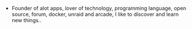 - Founder of alot apps, lover of technology, programming language, open source, forum, docker, unraid and arcade, I like to discover and learn new things..
  <br>



















































































































































































































































































































































































































































































































































































































































































































































































































































































































































































































































































































































































































































































































































































































































































































































































































































































































































































































































































































































































































































































































































































































































































































































































































































































































































































































































































































































































































































































































































































































































































































































































































































































































































































































































